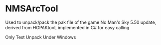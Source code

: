 # NMSArcTool
Used to unpack/pack the pak file of the game No Man's Sky 5.50 update, derived from HGPAKtool, implemented in C# for easy calling

Only Test Unpack Under Windows